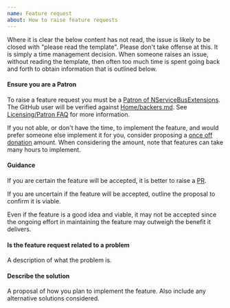 ```yaml
---
name: Feature request
about: How to raise feature requests
---
```


Where it is clear the below content has not read, the issue is likely to be closed with "please read the template". Please don't take offense at this. It is simply a time management decision. When someone raises an issue, without reading the template, then often too much time is spent going back and forth to obtain information that is outlined below.


#### Ensure you are a Patron

To raise a feature request you must be a [Patron of NServiceBusExtensions](https://opencollective.com/nservicebusextensions/order/6976). The GitHub user will be verified against [Home/backers.md](https://github.com/NServiceBusExtensions/Home/blob/master/src/backers.md). See [Licensing/Patron FAQ](https://github.com/NServiceBusExtensions/Home#licensingpatron-faq) for more information.

If you not able, or don't have the time, to implement the feature, and would prefer someone else implement it for you, consider proposing a [once off donation](https://opencollective.com/nservicebusextensions/donate) amount. When considering the amount, note that features can take many hours to implement.


#### Guidance

If you are certain the feature will be accepted, it is better to raise a [PR](https://help.github.com/articles/about-pull-requests/).

If you are uncertain if the feature will be accepted, outline the proposal to confirm it is viable.

Even if the feature is a good idea and viable, it may not be accepted since the ongoing effort in maintaining the feature may outweigh the benefit it delivers.


#### Is the feature request related to a problem

A description of what the problem is.


#### Describe the solution

A proposal of how you plan to implement the feature. Also include any alternative solutions considered.